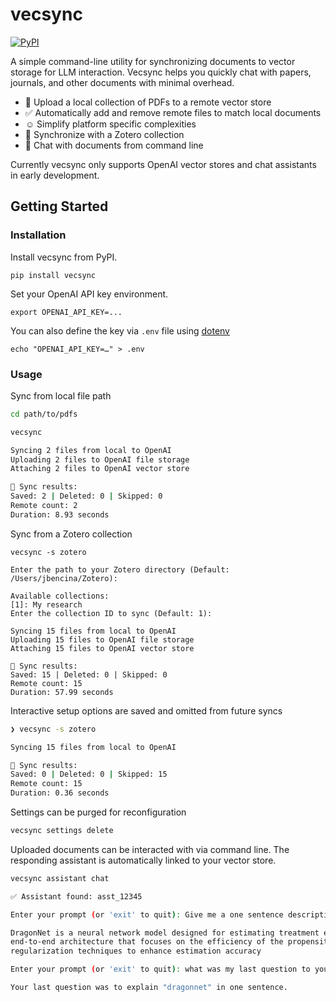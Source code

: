 # vecsync
[![PyPI](https://img.shields.io/pypi/v/vecsync)](https://pypi.org/project/vecsync)

A simple command-line utility for synchronizing documents to vector storage for LLM interaction. Vecsync helps you
quickly chat with papers, journals, and other documents with minimal overhead.

- 📄 Upload a local collection of PDFs to a remote vector store
- ✅ Automatically add and remove remote files to match local documents
- ☺️ Simplify platform specific complexities
- 👀 Synchronize with a Zotero collection
- 💬 Chat with documents from command line

Currently vecsync only supports OpenAI vector stores and chat assistants in early development.

## Getting Started

### Installation
Install vecsync from PyPI.
```
pip install vecsync
```

Set your OpenAI API key environment.
```
export OPENAI_API_KEY=...
```
You can also define the key via `.env` file using [dotenv](https://pypi.org/project/python-dotenv/)
```
echo "OPENAI_API_KEY=…" > .env
```

### Usage
Sync from local file path
```bash
cd path/to/pdfs

vecsync

Syncing 2 files from local to OpenAI
Uploading 2 files to OpenAI file storage
Attaching 2 files to OpenAI vector store

🏁 Sync results:
Saved: 2 | Deleted: 0 | Skipped: 0 
Remote count: 2
Duration: 8.93 seconds
 ```

 Sync from a Zotero collection
 ```
vecsync -s zotero

Enter the path to your Zotero directory (Default: /Users/jbencina/Zotero): 

Available collections:
[1]: My research
Enter the collection ID to sync (Default: 1): 

Syncing 15 files from local to OpenAI
Uploading 15 files to OpenAI file storage
Attaching 15 files to OpenAI vector store

🏁 Sync results:
Saved: 15 | Deleted: 0 | Skipped: 0 
Remote count: 15
Duration: 57.99 seconds
```

Interactive setup options are saved and omitted from future syncs
```bash
❯ vecsync -s zotero       

Syncing 15 files from local to OpenAI

🏁 Sync results:
Saved: 0 | Deleted: 0 | Skipped: 15 
Remote count: 15
Duration: 0.36 seconds
```

Settings can be purged for reconfiguration
```bash
vecsync settings delete
```

Uploaded documents can be interacted with via command line. The responding assistant is automatically linked to your
vector store.


```bash
vecsync assistant chat

✅ Assistant found: asst_12345

Enter your prompt (or 'exit' to quit): Give me a one sentence description of DragonNet

DragonNet is a neural network model designed for estimating treatment effects from observational data, utilizing an 
end-to-end architecture that focuses on the efficiency of the propensity score and incorporates targeted 
regularization techniques to enhance estimation accuracy

Enter your prompt (or 'exit' to quit): what was my last question to you in this chat?

Your last question was to explain "dragonnet" in one sentence.
```

